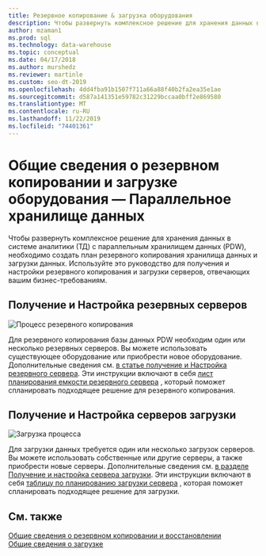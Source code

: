 ```yaml
---
title: Резервное копирование & загрузка оборудования
description: Чтобы развернуть комплексное решение для хранения данных в системе аналитики (ТД) с параллельным хранилищем данных (PDW), необходимо создать план резервного копирования хранилища данных и загрузки данных. Используйте это руководство для получения и настройки резервного копирования и загрузки серверов, отвечающих вашим бизнес-требованиям.
author: mzaman1
ms.prod: sql
ms.technology: data-warehouse
ms.topic: conceptual
ms.date: 04/17/2018
ms.author: murshedz
ms.reviewer: martinle
ms.custom: seo-dt-2019
ms.openlocfilehash: 4dd4fba91b1507f711a66a88f40b2fa2ea35e1ae
ms.sourcegitcommit: d587a141351e59782c31229bccaa0bff2e869580
ms.translationtype: MT
ms.contentlocale: ru-RU
ms.lasthandoff: 11/22/2019
ms.locfileid: "74401361"
---
```

# <a name="backup-and-loading-hardware-overview---parallel-data-warehouse"></a>Общие сведения о резервном копировании и загрузке оборудования — Параллельное хранилище данных
Чтобы развернуть комплексное решение для хранения данных в системе аналитики (ТД) с параллельным хранилищем данных (PDW), необходимо создать план резервного копирования хранилища данных и загрузки данных. Используйте это руководство для получения и настройки резервного копирования и загрузки серверов, отвечающих вашим бизнес-требованиям.  
  
## <a name="acquire-and-configure-backup-servers"></a>Получение и Настройка резервных серверов  
![Процесс резервного копирования](media/backup-process.png "Процесс резервного копирования")  
  
Для резервного копирования базы данных PDW необходим один или несколько резервных серверов. Вы можете использовать существующее оборудование или приобрести новое оборудование. Дополнительные сведения см. [в статье получение и Настройка резервного сервера](acquire-and-configure-backup-server.md). Эти инструкции включают в себя [лист планирования емкости резервного сервера](backup-capacity-planning-worksheet.md) , который поможет спланировать подходящее решение для резервного копирования.  
  
## <a name="acquire-and-configure-loading-servers"></a>Получение и Настройка серверов загрузки  
![Загрузка процесса](media/loading-process.png "Загрузка процесса")  
  
Для загрузки данных требуется один или несколько загрузок серверов. Вы можете использовать собственные или другие серверы, а также приобрести новые серверы. Дополнительные сведения см. [в разделе Получение и настройка сервера загрузки](acquire-and-configure-loading-server.md). Эти инструкции включают в себя [таблицу по планированию загрузки сервера](loading-server-capacity-planning-worksheet.md) , которая поможет спланировать подходящее решение для загрузки.  
  
## <a name="see-also"></a>См. также  
[Общие сведения о резервном копировании и восстановлении](backup-and-restore-overview.md)  
[Общие сведения о загрузке](load-overview.md)  
  
